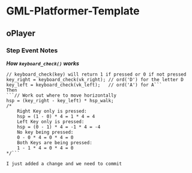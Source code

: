 # GML-Platformer-Template

## oPlayer

### Step Event Notes
***How `keyboard_check()` works***
```
// keyboard_check(key) will return 1 if pressed or 0 if not pressed
key_right = keyboard_check(vk_right); // ord('D') for the letter D
key_left = keyboard_check(vk_left);   // ord('A') for A```
Then
```// Work out where to move horizontally
hsp = (key_right - key_left) * hsp_walk;
/*
	Right Key only is pressed:
	hsp = (1 - 0) * 4 = 1 * 4 = 4
	Left Key only is pressed:
	hsp = (0 - 1) * 4 = -1 * 4 = -4
	No key being pressed:
	0 - 0 * 4 = 0 * 4 = 0
	Both Keys are being pressed:
	1 - 1 * 4 = 0 * 4 = 0
*/```

I just added a change and we need to commit